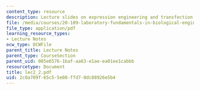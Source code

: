 ```yaml
---
content_type: resource
description: Lecture slides on expression engineering and transfection.
file: /media/courses/20-109-laboratory-fundamentals-in-biological-engineering-fall-2007/2c0a709f65c55e08ffd70dc88926e5b4_lec2_2.pdf
file_type: application/pdf
learning_resource_types:
- Lecture Notes
ocw_type: OCWFile
parent_title: Lecture Notes
parent_type: CourseSection
parent_uid: 085e6576-1baf-aa63-e1ae-ea01ee1cabbb
resourcetype: Document
title: lec2_2.pdf
uid: 2c0a709f-65c5-5e08-ffd7-0dc88926e5b4
---
```

